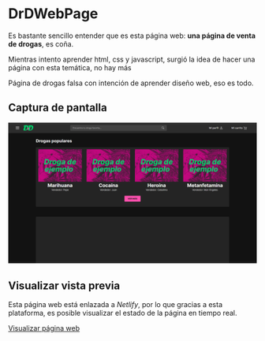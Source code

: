 # DrDWebPage

Es bastante sencillo entender que es esta página web: **una página de venta de drogas**, es coña.

Mientras intento aprender html, css y javascript, surgió la idea de hacer una página con esta temática, no hay más

Página de drogas falsa con intención de aprender diseño web, eso es todo.

## Captura de pantalla

![Captura de pantalla](images/Screenshot.png)

## Visualizar vista previa

Esta página web está enlazada a _Netlify_, por lo que gracias a esta plataforma, es posible visualizar el estado de la página en tiempo real.

[Visualizar página web](https://drdrogas.netlify.app/)

